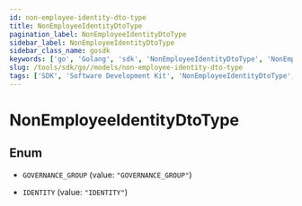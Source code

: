 ```yaml
---
id: non-employee-identity-dto-type
title: NonEmployeeIdentityDtoType
pagination_label: NonEmployeeIdentityDtoType
sidebar_label: NonEmployeeIdentityDtoType
sidebar_class_name: gosdk
keywords: ['go', 'Golang', 'sdk', 'NonEmployeeIdentityDtoType', 'NonEmployeeIdentityDtoType'] 
slug: /tools/sdk/go//models/non-employee-identity-dto-type
tags: ['SDK', 'Software Development Kit', 'NonEmployeeIdentityDtoType', 'NonEmployeeIdentityDtoType']
---
```


# NonEmployeeIdentityDtoType

## Enum


* `GOVERNANCE_GROUP` (value: `"GOVERNANCE_GROUP"`)

* `IDENTITY` (value: `"IDENTITY"`)


